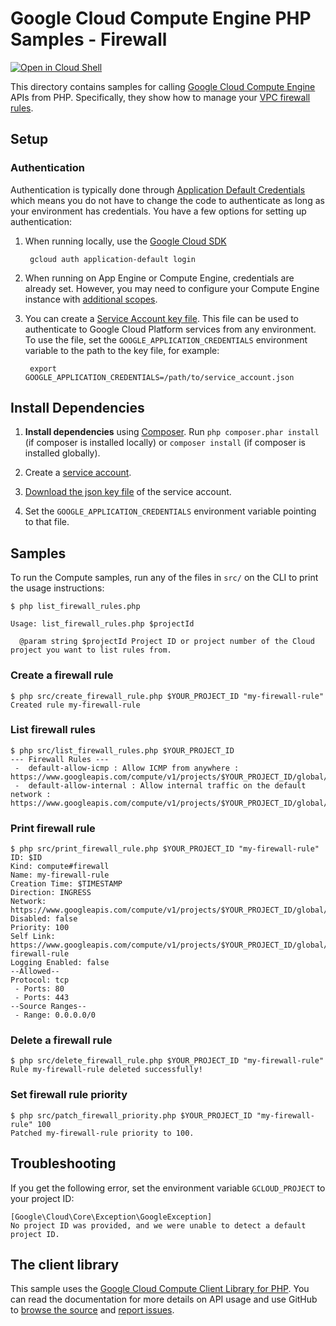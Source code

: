 Google Cloud Compute Engine PHP Samples - Firewall
==================================================

[![Open in Cloud Shell][shell_img]][shell_link]

[shell_img]: http://gstatic.com/cloudssh/images/open-btn.svg
[shell_link]: https://console.cloud.google.com/cloudshell/open?git_repo=https://github.com/googlecloudplatform/php-docs-samples&page=editor&working_dir=compute/cloud-client/instances

This directory contains samples for calling [Google Cloud Compute Engine][compute] APIs
from PHP. Specifically, they show how to manage your [VPC firewall rules][firewall_rules].

[compute]: https://cloud.google.com/compute/docs/apis
[firewall_rules]: https://cloud.google.com/vpc/docs/firewalls

## Setup

### Authentication

Authentication is typically done through [Application Default Credentials][adc]
which means you do not have to change the code to authenticate as long as
your environment has credentials. You have a few options for setting up
authentication:

1. When running locally, use the [Google Cloud SDK][google-cloud-sdk]

        gcloud auth application-default login

1. When running on App Engine or Compute Engine, credentials are already
   set. However, you may need to configure your Compute Engine instance
   with [additional scopes][additional_scopes].

1. You can create a [Service Account key file][service_account_key_file]. This file can be used to
   authenticate to Google Cloud Platform services from any environment. To use
   the file, set the ``GOOGLE_APPLICATION_CREDENTIALS`` environment variable to
   the path to the key file, for example:

        export GOOGLE_APPLICATION_CREDENTIALS=/path/to/service_account.json

[adc]: https://cloud.google.com/docs/authentication#getting_credentials_for_server-centric_flow
[additional_scopes]: https://cloud.google.com/compute/docs/authentication#using
[service_account_key_file]: https://developers.google.com/identity/protocols/OAuth2ServiceAccount#creatinganaccount

## Install Dependencies

1. **Install dependencies** using [Composer](http://getcomposer.org/doc/00-intro.md).
    Run `php composer.phar install` (if composer is installed locally) or `composer install`
    (if composer is installed globally).

1. Create a [service account](https://cloud.google.com/iam/docs/creating-managing-service-accounts#creating).

1. [Download the json key file](https://cloud.google.com/iam/docs/creating-managing-service-account-keys#getting_a_service_account_key)
   of the service account.

1. Set the `GOOGLE_APPLICATION_CREDENTIALS` environment variable pointing to that file.

## Samples

To run the Compute samples, run any of the files in `src/` on the CLI to print
the usage instructions:

```
$ php list_firewall_rules.php

Usage: list_firewall_rules.php $projectId

  @param string $projectId Project ID or project number of the Cloud project you want to list rules from.
```

### Create a firewall rule

```
$ php src/create_firewall_rule.php $YOUR_PROJECT_ID "my-firewall-rule"
Created rule my-firewall-rule
```

### List firewall rules

```
$ php src/list_firewall_rules.php $YOUR_PROJECT_ID
--- Firewall Rules ---
 -  default-allow-icmp : Allow ICMP from anywhere : https://www.googleapis.com/compute/v1/projects/$YOUR_PROJECT_ID/global/networks/default
 -  default-allow-internal : Allow internal traffic on the default network : https://www.googleapis.com/compute/v1/projects/$YOUR_PROJECT_ID/global/networks/default
```

### Print firewall rule

```
$ php src/print_firewall_rule.php $YOUR_PROJECT_ID "my-firewall-rule"
ID: $ID
Kind: compute#firewall
Name: my-firewall-rule
Creation Time: $TIMESTAMP
Direction: INGRESS
Network: https://www.googleapis.com/compute/v1/projects/$YOUR_PROJECT_ID/global/networks/default
Disabled: false
Priority: 100
Self Link: https://www.googleapis.com/compute/v1/projects/$YOUR_PROJECT_ID/global/firewalls/my-firewall-rule
Logging Enabled: false
--Allowed--
Protocol: tcp
 - Ports: 80
 - Ports: 443
--Source Ranges--
 - Range: 0.0.0.0/0
```

### Delete a firewall rule

```
$ php src/delete_firewall_rule.php $YOUR_PROJECT_ID "my-firewall-rule"
Rule my-firewall-rule deleted successfully!
```

### Set firewall rule priority

```
$ php src/patch_firewall_priority.php $YOUR_PROJECT_ID "my-firewall-rule" 100
Patched my-firewall-rule priority to 100.
```

## Troubleshooting

If you get the following error, set the environment variable `GCLOUD_PROJECT` to your project ID:

```
[Google\Cloud\Core\Exception\GoogleException]
No project ID was provided, and we were unable to detect a default project ID.
```

## The client library

This sample uses the [Google Cloud Compute Client Library for PHP][google-cloud-php-compute].
You can read the documentation for more details on API usage and use GitHub
to [browse the source][google-cloud-php-source] and [report issues][google-cloud-php-issues].

[google-cloud-php-compute]: https://cloud.google.com/php/docs/reference/cloud-compute/latest
[google-cloud-php-source]: https://github.com/GoogleCloudPlatform/google-cloud-php
[google-cloud-php-issues]: https://github.com/GoogleCloudPlatform/google-cloud-php/issues
[google-cloud-sdk]: https://cloud.google.com/sdk/
